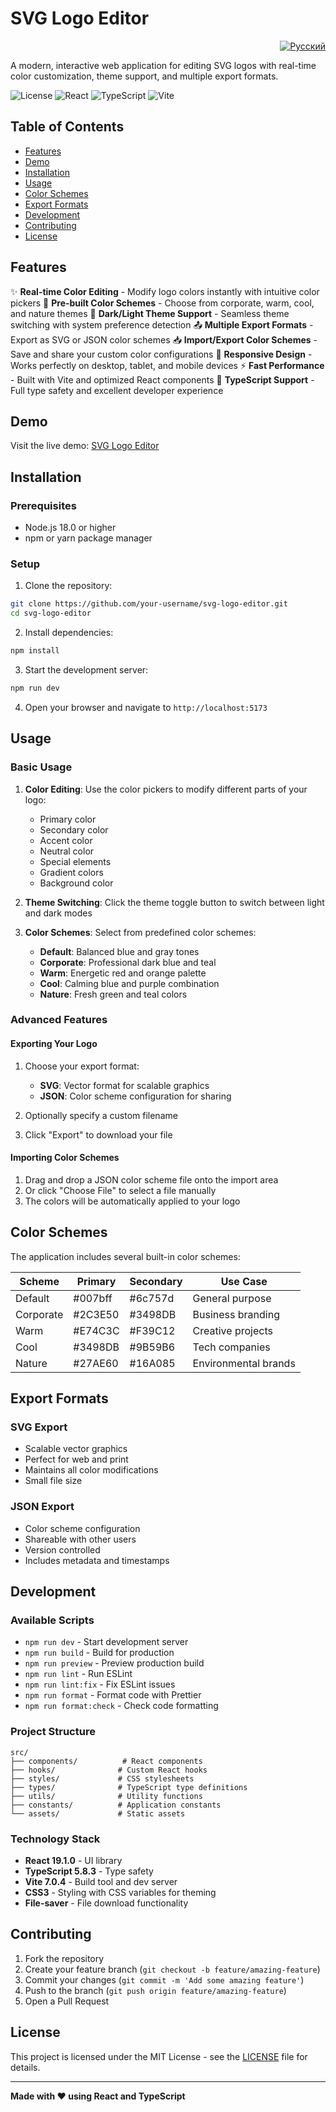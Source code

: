 # SVG Logo Editor

<p align="right">
  <a href="README.ru.md"><img src="https://img.shields.io/badge/Русский-red?style=for-the-badge&logo=github" alt="Русский"></a>
</p>

A modern, interactive web application for editing SVG logos with real-time color customization, theme support, and multiple export formats.

![License](https://img.shields.io/badge/license-MIT-blue)
![React](https://img.shields.io/badge/React-19.1.0-blue)
![TypeScript](https://img.shields.io/badge/TypeScript-5.8.3-blue)
![Vite](https://img.shields.io/badge/Vite-7.0.4-purple)

## Table of Contents

- [Features](#features)
- [Demo](#demo)
- [Installation](#installation)
- [Usage](#usage)
- [Color Schemes](#color-schemes)
- [Export Formats](#export-formats)
- [Development](#development)
- [Contributing](#contributing)
- [License](#license)

## Features

✨ **Real-time Color Editing** - Modify logo colors instantly with intuitive color pickers
🎨 **Pre-built Color Schemes** - Choose from corporate, warm, cool, and nature themes
🌙 **Dark/Light Theme Support** - Seamless theme switching with system preference detection
📤 **Multiple Export Formats** - Export as SVG or JSON color schemes
📥 **Import/Export Color Schemes** - Save and share your custom color configurations
🎯 **Responsive Design** - Works perfectly on desktop, tablet, and mobile devices
⚡ **Fast Performance** - Built with Vite and optimized React components
🔧 **TypeScript Support** - Full type safety and excellent developer experience

## Demo

Visit the live demo: [SVG Logo Editor](https://your-demo-url.com)

## Installation

### Prerequisites

- Node.js 18.0 or higher
- npm or yarn package manager

### Setup

1. Clone the repository:
```bash
git clone https://github.com/your-username/svg-logo-editor.git
cd svg-logo-editor
```

2. Install dependencies:
```bash
npm install
```

3. Start the development server:
```bash
npm run dev
```

4. Open your browser and navigate to `http://localhost:5173`

## Usage

### Basic Usage

1. **Color Editing**: Use the color pickers to modify different parts of your logo:
   - Primary color
   - Secondary color
   - Accent color
   - Neutral color
   - Special elements
   - Gradient colors
   - Background color

2. **Theme Switching**: Click the theme toggle button to switch between light and dark modes

3. **Color Schemes**: Select from predefined color schemes:
   - **Default**: Balanced blue and gray tones
   - **Corporate**: Professional dark blue and teal
   - **Warm**: Energetic red and orange palette
   - **Cool**: Calming blue and purple combination
   - **Nature**: Fresh green and teal colors

### Advanced Features

#### Exporting Your Logo

1. Choose your export format:
   - **SVG**: Vector format for scalable graphics
   - **JSON**: Color scheme configuration for sharing

2. Optionally specify a custom filename
3. Click "Export" to download your file

#### Importing Color Schemes

1. Drag and drop a JSON color scheme file onto the import area
2. Or click "Choose File" to select a file manually
3. The colors will be automatically applied to your logo

## Color Schemes

The application includes several built-in color schemes:

| Scheme | Primary | Secondary | Use Case |
|--------|---------|-----------|----------|
| Default | #007bff | #6c757d | General purpose |
| Corporate | #2C3E50 | #3498DB | Business branding |
| Warm | #E74C3C | #F39C12 | Creative projects |
| Cool | #3498DB | #9B59B6 | Tech companies |
| Nature | #27AE60 | #16A085 | Environmental brands |

## Export Formats

### SVG Export
- Scalable vector graphics
- Perfect for web and print
- Maintains all color modifications
- Small file size

### JSON Export
- Color scheme configuration
- Shareable with other users
- Version controlled
- Includes metadata and timestamps

## Development

### Available Scripts

- `npm run dev` - Start development server
- `npm run build` - Build for production
- `npm run preview` - Preview production build
- `npm run lint` - Run ESLint
- `npm run lint:fix` - Fix ESLint issues
- `npm run format` - Format code with Prettier
- `npm run format:check` - Check code formatting

### Project Structure

```
src/
├── components/          # React components
├── hooks/              # Custom React hooks
├── styles/             # CSS stylesheets
├── types/              # TypeScript type definitions
├── utils/              # Utility functions
├── constants/          # Application constants
└── assets/             # Static assets
```

### Technology Stack

- **React 19.1.0** - UI library
- **TypeScript 5.8.3** - Type safety
- **Vite 7.0.4** - Build tool and dev server
- **CSS3** - Styling with CSS variables for theming
- **File-saver** - File download functionality

## Contributing

1. Fork the repository
2. Create your feature branch (`git checkout -b feature/amazing-feature`)
3. Commit your changes (`git commit -m 'Add some amazing feature'`)
4. Push to the branch (`git push origin feature/amazing-feature`)
5. Open a Pull Request

## License

This project is licensed under the MIT License - see the [LICENSE](LICENSE) file for details.

---

**Made with ❤️ using React and TypeScript**
